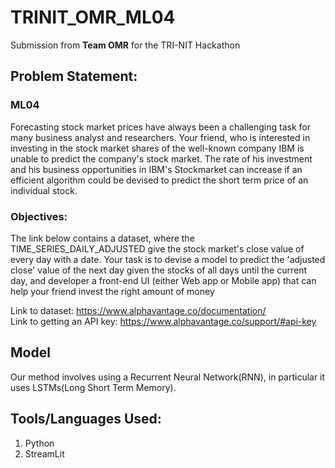 # TRINIT_OMR_ML04
Submission from **Team OMR** for the TRI-NIT Hackathon  
## Problem Statement:  
### ML04  
Forecasting stock market prices have always been a challenging task
for many business analyst and researchers. Your friend, who is
interested in investing in the stock market shares of the well-known
company IBM is unable to predict the company's stock market. The
rate of his investment and his business opportunities in IBM's
Stockmarket can increase if an efficient algorithm could be
devised to predict the short term price of an individual stock.  
  
### Objectives:  
The link below contains a dataset, where the
TIME_SERIES_DAILY_ADJUSTED give the stock
market's close value of every day with a date. Your task
is to devise a model to predict the 'adjusted close' value
of the next day given the stocks of all days until the
current day, and developer a front-end UI (either Web
app or Mobile app) that can help your friend invest the
right amount of money  

Link to dataset: https://www.alphavantage.co/documentation/  
Link to getting an API key: https://www.alphavantage.co/support/#api-key  

## Model
Our method involves using a Recurrent Neural Network(RNN), in particular it uses LSTMs(Long Short Term Memory). 

## Tools/Languages Used:
1. Python <br>
2. StreamLit <br>

